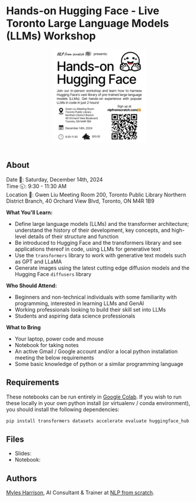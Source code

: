 # Hands-on Hugging Face - Live Toronto Large Language Models (LLMs) Workshop

<div align="center">
<img src="assets/hohf_cover.png" style="width:50%"/>
<br/ ><br/ >
</div>

## About
Date 📅: Saturday, December 14th, 2024  
Time 🕤: 9:30 - 11:30 AM  
Location 📍: Gwen Liu Meeting Room 200, Toronto Public Library Northern District Branch, 40 Orchard View Blvd, Toronto, ON M4R 1B9  


**What You'll Learn:**  
- Define large language models (LLMs) and the transformer architecture; understand the history of their development, key concepts, and high-level details of their structure and function
- Be introduced to Hugging Face and the transformers library and see applications thereof in code, using LLMs for generative text
- Use the `transformers` library to work with generative text models such as GPT and LLaMA
- Generate images using the latest cutting edge diffusion models and the Hugging Face `diffusers` library

**Who Should Attend:**
- Beginners and non-technical individuals with some familiarity with programming, interested in learning LLMs and GenAI
- Working professionals looking to build their skill set into LLMs
- Students and aspiring data science professionals

**What to Bring**
- Your laptop, power code and mouse
- Notebook for taking notes
- An active Gmail / Google account and/or a local python installation meeting the below requirements
- Some basic knowledge of python or a similar programming language

## Requirements
These notebooks can be run entirely in [Google Colab](https://colab.google/). If you wish to run these locally in your own python install (or virtualenv / conda environment),  you should install the following dependencies:
```bash
pip install transformers datasets accelerate evaluate huggingface_hub
```

## Files
- Slides:
- Notebook:

## Authors
[Myles Harrison](https://www.mylesharrison.com), AI Consultant & Trainer at [NLP from scratch](https://www.nlpfromscratch.com).
